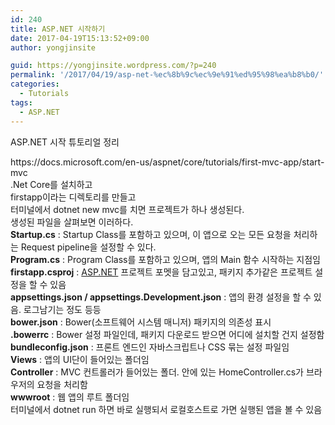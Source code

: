```yaml
---
id: 240
title: ASP.NET 시작하기
date: 2017-04-19T15:13:52+09:00
author: yongjinsite

guid: https://yongjinsite.wordpress.com/?p=240
permalink: '/2017/04/19/asp-net-%ec%8b%9c%ec%9e%91%ed%95%98%ea%b8%b0/'
categories:
  - Tutorials
tags:
  - ASP.NET
---
```


ASP.NET 시작 튜토리얼 정리

<div>
  https://docs.microsoft.com/en-us/aspnet/core/tutorials/first-mvc-app/start-mvc
</div>

<div>
</div>

<div>
  .Net Core를 설치하고
</div>

<div>
</div>

<div>
  firstapp이라는 디렉토리를 만들고
</div>

<div>
</div>

<div>
  터미널에서 dotnet new mvc를 치면 프로젝트가 하나 생성된다.
</div>

<div>
</div>

<div>
  생성된 파일을 살펴보면 이러하다.
</div>

<div>
</div>

<div>
  <strong>Startup.cs</strong> : Startup Class를 포함하고 있으며, 이 앱으로 오는 모든 요청을 처리하는 Request pipeline을 설정할 수 있다.
</div>

<div>
</div>

<div>
  <strong>Program.cs</strong> : Program Class를 포함하고 있으며, 앱의 Main 함수 시작하는 지점임
</div>

<div>
</div>

<div>
  <strong>firstapp.csproj</strong> : <a href="http://ASP.NET">ASP.NET</a> 프로젝트 포멧을 담고있고, 패키지 추가같은 프로젝트 설정을 할 수 있음
</div>

<div>
</div>

<div>
  <strong>appsettings.json / appsettings.Development.json</strong> : 앱의 환경 설정을 할 수 있음. 로그남기는 정도 등등
</div>

<div>
</div>

<div>
  <strong>bower.json</strong> : Bower(소프트웨어 시스템 매니저) 패키지의 의존성 표시
</div>

<div>
</div>

<div>
  <strong>.bowerrc</strong> : Bower 설정 파일인데, 패키지 다운로드 받으면 어디에 설치할 건지 설정함
</div>

<div>
</div>

<div>
  <strong>bundleconfig.json</strong> : 프론트 엔드인 자바스크립트나 CSS 묶는 설정 파일임
</div>

<div>
</div>

<div>
  <strong>Views</strong> : 앱의 UI단이 들어있는 폴더임
</div>

<div>
</div>

<div>
  <strong>Controller</strong> : MVC 컨트롤러가 들어있는 폴더. 안에 있는 HomeController.cs가 브라우저의 요청을 처리함
</div>

<div>
</div>

<div>
  <strong>wwwroot</strong> : 웹 앱의 루트 폴더임
</div>

<div>
</div>

<div>
</div>

<div>
  터미널에서 dotnet run 하면 바로 실행되서 로컬호스트로 가면 실행된 앱을 볼 수 있음
</div>

<div>
</div>